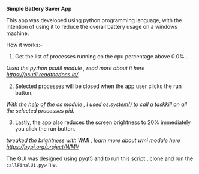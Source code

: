**Simple Battery Saver App**

This app was developed using python programming language, with the
intention of using it to reduce the overall battery usage on a 
windows machine. 

How it works:-

1. Get the list of processes running on the cpu percentage 
above 0.0% .

_Used the python psutil module , read more about it here https://psutil.readthedocs.io/_

2. Selected processes will be closed when the app user clicks the 
run button.

_With the help of the os module , I used os.system() to call a taskkill on all the selected processes pid._

3. Lastly, the app also reduces the screen brightness to 20% 
immediately you click the run button.

_tweaked the brightness with WMI , learn more about wmi module here https://pypi.org/project/WMI/_

The GUI was designed using pyqt5 and to run this script , clone and 
run the `callFinalUi.pyw` file.


